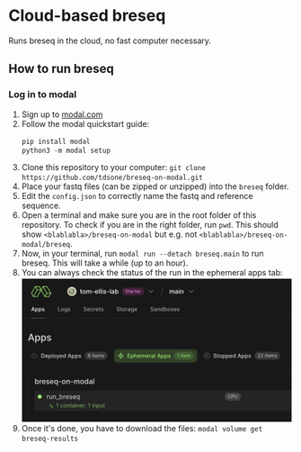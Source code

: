 # Cloud-based breseq
Runs breseq in the cloud, no fast computer necessary.

## How to run breseq

### Log in to modal
1. Sign up to [modal.com](https://modal.com/signup)
2. Follow the modal quickstart guide:
    ```
    pip install modal
    python3 -m modal setup
    ```
3. Clone this repository to your computer: `git clone https://github.com/tdsone/breseq-on-modal.git`
4. Place your fastq files (can be zipped or unzipped) into the `breseq` folder.
5. Edit the `config.json` to correctly name the fastq and reference sequence.
6. Open a terminal and make sure you are in the root folder of this repository. To check if you are in the right folder, run `pwd`. This should show `<blablabla>/breseq-on-modal` but e.g. not `<blablabla>/breseq-on-modal/breseq`.
7. Now, in your terminal, run `modal run --detach breseq.main` to run breseq. This will take a while (up to an hour).
8. You can always check the status of the run in the ephemeral apps tab: 
    ![alt text](image.png)
9. Once it's done, you have to download the files: `modal volume get breseq-results`